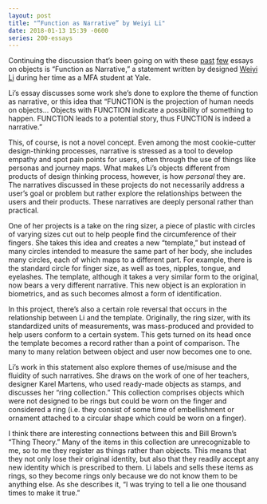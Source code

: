 ```yaml
---
layout: post
title: "“Function as Narrative” by Weiyi Li"
date: 2018-01-13 15:39 -0600
series: 200-essays
---
```

Continuing the discussion that’s been going on with these [past](http://joshshi.com/2018/01/12/specific-objects-by-donald-judd.html) [few](http://joshshi.com/2018/01/10/thing-theory-by-bill-brown.html) essays on objects is “Function as Narrative,” a statement written by designed [Weiyi Li](http://weiyi.li) during her time as a MFA student at Yale. 

Li’s essay discusses some work she’s done to explore the theme of function as narrative, or this idea that “FUNCTION is the projection of human needs on objects… Objects with FUNCTION indicate a possibility of something to happen. FUNCTION leads to a potential story, thus FUNCTION is indeed a narrative.”

This, of course, is not a novel concept. Even among the most cookie-cutter design-thinking processes, narrative is stressed as a tool to develop empathy and spot pain points for users, often through the use of things like personas and journey maps. What makes Li’s objects different from products of design thinking process, however, is how *personal* they are. The narratives discussed in these projects do not necessarily address a user’s goal or problem but rather explore the relationships between the users and their products. These narratives are deeply personal rather than practical.

One of her projects is a take on the ring sizer, a piece of plastic with circles of varying sizes cut out to help people find the circumference of their fingers. She takes this idea and creates a new “template,” but instead of many circles intended to measure the same part of her body, she includes many circles, each of which maps to a different part. For example, there is the standard circle for finger size, as well as toes, nipples, tongue, and eyelashes. The template, although it takes a very similar form to the original, now bears a very different narrative. This new object is an exploration in biometrics, and as such becomes almost a form of identification. 

In this project, there’s also a certain role reversal that occurs in the relationship between Li and the template. Originally, the ring sizer, with its standardized units of measurements, was mass-produced and provided to help users conform to a certain system. This gets turned on its head once the template becomes a record rather than a point of comparison. The many to many relation between object and user now becomes one to one. 

Li’s work in this statement also explore themes of use/misuse and the fluidity of such narratives. She draws on the work of one of her teachers, designer Karel Martens, who used ready-made objects as stamps, and discusses her “ring collection.” This collection comprises objects which were not designed to be rings but could be worn on the finger and considered a ring (i.e. they consist of some time of embellishment or ornament attached to a circular shape which could be worn on a finger).

I think there are interesting connections between this and Bill Brown’s “Thing Theory.” Many of the items in this collection are unrecognizable to me, so to me they register as things rather than objects. This means that they not only lose their original identity, but also that they readily accept any new identity which is prescribed to them. Li labels and sells these items as rings, so they become rings only because we do not know them to be anything else. As she describes it, “I was trying to tell a lie one thousand times to make it true.”